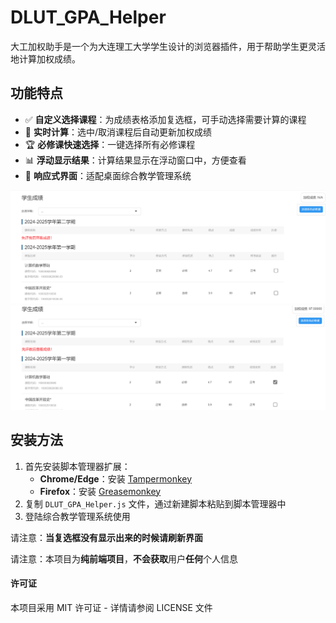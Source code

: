 # DLUT_GPA_Helper

大工加权助手是一个为大连理工大学学生设计的浏览器插件，用于帮助学生更灵活地计算加权成绩。

## 功能特点

- ✅ **自定义选择课程**：为成绩表格添加复选框，可手动选择需要计算的课程
- 🔄 **实时计算**：选中/取消课程后自动更新加权成绩
- 🏆 **必修课快速选择**：一键选择所有必修课程
- 📊 **浮动显示结果**：计算结果显示在浮动窗口中，方便查看
- 📱 **响应式界面**：适配桌面综合教学管理系统

![](./images/1.png)
![](./images/2.png)

## 安装方法

1. 首先安装脚本管理器扩展：
   - **Chrome/Edge**：安装 [Tampermonkey](https://www.tampermonkey.net/)
   - **Firefox**：安装 [Greasemonkey](https://addons.mozilla.org/zh-CN/firefox/addon/greasemonkey/)
2. 复制 `DLUT_GPA_Helper.js` 文件，通过新建脚本粘贴到脚本管理器中
3. 登陆综合教学管理系统使用

请注意：**当复选框没有显示出来的时候请刷新界面**

请注意：本项目为**纯前端项目**，**不会获取**用户**任何**个人信息

#### 许可证

本项目采用 MIT 许可证 - 详情请参阅 LICENSE 文件
